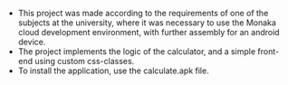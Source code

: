 - This project was made according to the requirements of one of the subjects at the university,
   where it was necessary to use the Monaka cloud development environment, with further assembly for an android device.
- The project implements the logic of the calculator, and a simple front-end using custom css-classes.
- To install the application, use the calculate.apk file.
